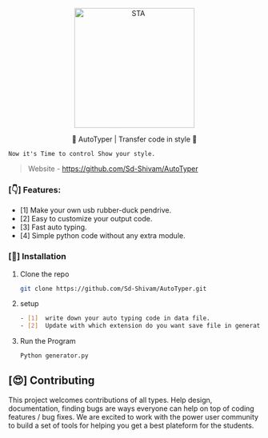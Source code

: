  <!-- # AutoTyper | Transfer code in style  -->

<p align="center">
  <img src="https://raw.githubusercontent.com/Sd-Shivam/hack_the_mountain/main/lo.ico" alt="STA" width="240" />

  <p align="center">💖 AutoTyper | Transfer code in style 💖 </p>
</p>

  ```
  Now it's Time to control Show your style.
  ```

> Website -  https://github.com/Sd-Shivam/AutoTyper


### [👇] Features:

- [1] Make your own usb rubber-duck pendrive.
- [2] Easy to customize your output code.
- [3] Fast auto typing.
- [4] Simple python code without any extra module.



### [🔬] Installation
1. Clone the repo
   ```sh
   git clone https://github.com/Sd-Shivam/AutoTyper.git
   ```
2. setup
   ```sh
   - [1]  write down your auto typing code in data file.
   - [2]  Update with which extension do you want save file in generator.py [line 78].
   ```
3. Run the Program
   ```sh
   Python generator.py
   ```
   

## [😍] Contributing
This project welcomes contributions of all types. Help  design, documentation, finding bugs are ways everyone can help on top of coding features / bug fixes. We are excited to work with the power user community to build a set of tools for helping you get a best plateform for the students.
 
